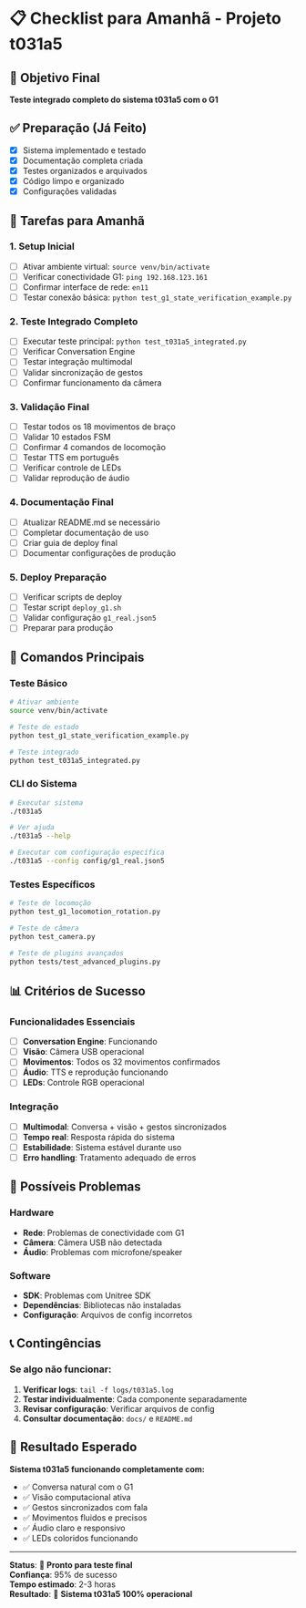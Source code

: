 # 📋 Checklist para Amanhã - Projeto t031a5

## 🎯 Objetivo Final
**Teste integrado completo do sistema t031a5 com o G1**

## ✅ Preparação (Já Feito)
- [x] Sistema implementado e testado
- [x] Documentação completa criada
- [x] Testes organizados e arquivados
- [x] Código limpo e organizado
- [x] Configurações validadas

## 🚀 Tarefas para Amanhã

### 1. Setup Inicial
- [ ] Ativar ambiente virtual: `source venv/bin/activate`
- [ ] Verificar conectividade G1: `ping 192.168.123.161`
- [ ] Confirmar interface de rede: `en11`
- [ ] Testar conexão básica: `python test_g1_state_verification_example.py`

### 2. Teste Integrado Completo
- [ ] Executar teste principal: `python test_t031a5_integrated.py`
- [ ] Verificar Conversation Engine
- [ ] Testar integração multimodal
- [ ] Validar sincronização de gestos
- [ ] Confirmar funcionamento da câmera

### 3. Validação Final
- [ ] Testar todos os 18 movimentos de braço
- [ ] Validar 10 estados FSM
- [ ] Confirmar 4 comandos de locomoção
- [ ] Testar TTS em português
- [ ] Verificar controle de LEDs
- [ ] Validar reprodução de áudio

### 4. Documentação Final
- [ ] Atualizar README.md se necessário
- [ ] Completar documentação de uso
- [ ] Criar guia de deploy final
- [ ] Documentar configurações de produção

### 5. Deploy Preparação
- [ ] Verificar scripts de deploy
- [ ] Testar script `deploy_g1.sh`
- [ ] Validar configuração `g1_real.json5`
- [ ] Preparar para produção

## 🔧 Comandos Principais

### Teste Básico
```bash
# Ativar ambiente
source venv/bin/activate

# Teste de estado
python test_g1_state_verification_example.py

# Teste integrado
python test_t031a5_integrated.py
```

### CLI do Sistema
```bash
# Executar sistema
./t031a5

# Ver ajuda
./t031a5 --help

# Executar com configuração específica
./t031a5 --config config/g1_real.json5
```

### Testes Específicos
```bash
# Teste de locomoção
python test_g1_locomotion_rotation.py

# Teste de câmera
python test_camera.py

# Teste de plugins avançados
python tests/test_advanced_plugins.py
```

## 📊 Critérios de Sucesso

### Funcionalidades Essenciais
- [ ] **Conversation Engine**: Funcionando
- [ ] **Visão**: Câmera USB operacional
- [ ] **Movimentos**: Todos os 32 movimentos confirmados
- [ ] **Áudio**: TTS e reprodução funcionando
- [ ] **LEDs**: Controle RGB operacional

### Integração
- [ ] **Multimodal**: Conversa + visão + gestos sincronizados
- [ ] **Tempo real**: Resposta rápida do sistema
- [ ] **Estabilidade**: Sistema estável durante uso
- [ ] **Erro handling**: Tratamento adequado de erros

## 🚨 Possíveis Problemas

### Hardware
- **Rede**: Problemas de conectividade com G1
- **Câmera**: Câmera USB não detectada
- **Áudio**: Problemas com microfone/speaker

### Software
- **SDK**: Problemas com Unitree SDK
- **Dependências**: Bibliotecas não instaladas
- **Configuração**: Arquivos de config incorretos

## 📞 Contingências

### Se algo não funcionar:
1. **Verificar logs**: `tail -f logs/t031a5.log`
2. **Testar individualmente**: Cada componente separadamente
3. **Revisar configuração**: Verificar arquivos de config
4. **Consultar documentação**: `docs/` e `README.md`

## 🎯 Resultado Esperado

**Sistema t031a5 funcionando completamente com:**
- ✅ Conversa natural com o G1
- ✅ Visão computacional ativa
- ✅ Gestos sincronizados com fala
- ✅ Movimentos fluidos e precisos
- ✅ Áudio claro e responsivo
- ✅ LEDs coloridos funcionando

---

**Status**: 🚀 **Pronto para teste final**  
**Confiança**: 95% de sucesso  
**Tempo estimado**: 2-3 horas  
**Resultado**: 🎯 **Sistema t031a5 100% operacional**
